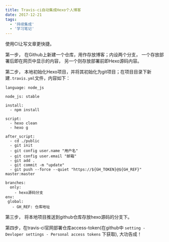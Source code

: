 ```yaml
---
title: Travis-ci自动集成Hexo个人博客
date: 2017-12-21
tags:
  - '持续集成'
  - '学习笔记'
---
```


使用CI让写文章更快捷。
<!-- more -->

第一步， 在Github上新建一个仓库，用作存放博客；内设两个分支， 一个存放部署后即在网页中显示的内容， 另一个则存放部署前即Hexo源码内容。

第二步， 本地初始化Hexo项目，并将其初始化为git项目；在项目目录下新建`.travis.yml`文件，内容如下：
```
language: node_js

node_js: stable

install:
  - npm install

script:
  - hexo clean
  - hexo g

after_script:
  - cd ./public
  - git init
  - git config user.name "用户名"
  - git config user.email "邮箱"
  - git add .
  - git commit -m "update"
  - git push --force --quiet "https://${GH_TOKEN}@${GH_REF}" master:master

branches:
  only:
    - hexo源码分支
env:
 global:
   - GH_REF: 仓库地址

```

第三步， 将本地项目推送到github仓库存放hexo源码的分支下。

第四步，在travis-ci官网部署仓库access-token(在github中 `setting - Devloper settings - Personal access tokens` 下获取), 大功告成！
